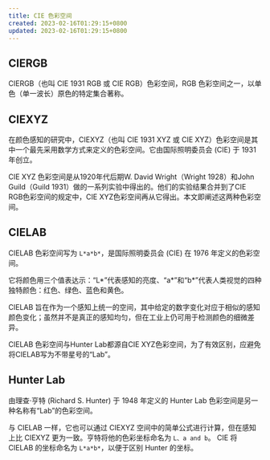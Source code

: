 ```yaml
---
title: CIE 色彩空间
created: 2023-02-16T01:29:15+0800
updated: 2023-02-16T01:29:15+0800
---
```



## CIERGB

CIERGB（也叫 CIE 1931 RGB 或 CIE RGB）色彩空间，RGB 色彩空间之一，以单色（单一波长）原色的特定集合著称。

## CIEXYZ

在颜色感知的研究中，CIEXYZ（也叫 CIE 1931 XYZ 或 CIE XYZ）色彩空间是其中一个最先采用数学方式来定义的色彩空间。它由国际照明委员会 (CIE) 于 1931 年创立。

CIE XYZ 色彩空间是从1920年代后期W. David Wright（Wright 1928）和John Guild（Guild 1931）做的一系列实验中得出的。他们的实验结果合并到了CIE RGB色彩空间的规定中，CIE XYZ色彩空间再从它得出。本文即阐述这两种色彩空间。

## CIELAB

CIELAB 色彩空间写为 `L*a*b*`，是国际照明委员会 (CIE) 在 1976 年定义的色彩空间。

它将颜色用三个值表达示：“L*”代表感知的亮度、“a*”和“b*”代表人类视觉的四种独特颜色：红色、绿色、蓝色和黄色。

CIELAB 旨在作为一个感知上统一的空间，其中给定的数字变化对应于相似的感知颜色变化；虽然并不是真正的感知均匀，但在工业上仍可用于检测颜色的细微差异。

CIELAB 色彩空间与Hunter Lab都源自CIE XYZ色彩空间，为了有效区别，应避免将CIELAB写为不带星号的“Lab”。

## Hunter Lab

由理查·亨特 (Richard S. Hunter) 于 1948 年定义的 Hunter Lab 色彩空间是另一种名称有“Lab”的色彩空间。

与 CIELAB 一样，它也可以通过 CIEXYZ 空间中的简单公式进行计算，但在感知上比 CIEXYZ 更为一致。亨特将他的色彩坐标命名为 `L、a and b`。
CIE 将 CIELAB 的坐标命名为 `L*a*b*`，以便于区别 Hunter 的坐标。
